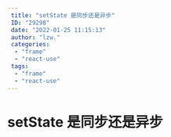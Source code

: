 ```yaml
---
 title: "setState 是同步还是异步"
 ID: "29298"
 date: "2022-01-25 11:15:13"
 author: "lzw."
 categories: 
  - "frame"
  - "react-use"
 tags: 
  - "frame"
  - "react-use"
---
```


# setState 是同步还是异步

